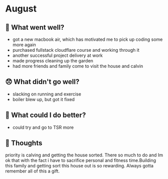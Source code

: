 # August

## 💪 What went well?

- got a new macbook air, which has motivated me to pick up coding some more again
- purchased fullstack cloudflare course and working through it
- another successful project delivery at work
- made progress cleaning up the garden
- had more friends and family come to visit the house and calvin

## 😞 What didn't go well?
- slacking on running and exercise
- boiler blew up, but got it fixed

## 🚀 What could I do better?

- could try and go to TSR more

## 🧠 Thoughts
priority is calving and getting the house sorted. There so much to do and Im ok that with the fact i have to sacrifice personal and fitness time.Building this family and getting sort this house out is so rewarding. Always gotta remember all of this a gift.

